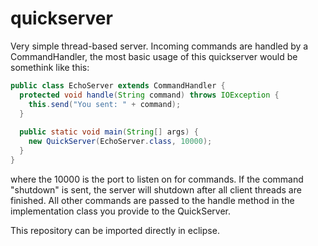 quickserver
===========

Very simple thread-based server. Incoming commands are handled by a CommandHandler, the most basic usage of this
quickserver would be somethink like this:

```java
public class EchoServer extends CommandHandler {
  protected void handle(String command) throws IOException {
    this.send("You sent: " + command);
  }
  
  public static void main(String[] args) {
    new QuickServer(EchoServer.class, 10000);
  }
}
```

where the 10000 is the port to listen on for commands. If the command "shutdown" is sent, the server will shutdown
after all client threads are finished. All other commands are passed to the handle method in the implementation class
you provide to the QuickServer.

This repository can be imported directly in eclipse.

